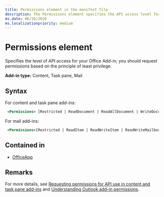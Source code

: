 ```yaml
---
title: Permissions element in the manifest file
description: The Permissions element specifies the API access level for your Office Add-in.
ms.date: 06/26/2020
ms.localizationpriority: medium
---
```


# Permissions element

Specifies the level of API access for your Office Add-in; you should request permissions based on the principle of least privilege.

**Add-in type:** Content, Task pane, Mail

## Syntax

For content and task pane add-ins:

```XML
 <Permissions> [Restricted | ReadDocument | ReadAllDocument | WriteDocument | ReadWriteDocument]</Permissions>
```

For mail add-ins:

```XML
 <Permissions>[Restricted | ReadItem | ReadWriteItem | ReadWriteMailbox]</Permissions>
```

## Contained in

- [OfficeApp](officeapp.md)

## Remarks

For more details, see [Requesting permissions for API use in content and task pane add-ins](/office/dev/add-ins/develop/requesting-permissions-for-api-use-in-content-and-task-pane-add-ins) and [Understanding Outlook add-in permissions](/office/dev/add-ins/outlook/understanding-outlook-add-in-permissions).
